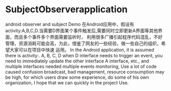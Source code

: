 # SubjectObserverapplication
android observer and subject Demo
    在Android应用中，假设有activity:A,B,C,D.当需要D界面某个事件触发后,需要同时立即更新A界面等其他界面，而且多个事件多个界面需要监听时，
利用很多广播引起程序代码混乱，不好管理，资源消耗可能会高，为此，借鉴了网友的一些经验，做一些自己的组织，希望大家可以在项目中快速
运用。
   In the Android application, it is assumed there is activity:. A, B, C, D when D interface needs to trigger an event, you need to immediately update the other interface A interface, etc., and multiple interfaces needed multiple events monitoring,
Use a lot of code caused confusion broadcast, bad management, resource consumption may be high, for which users draw some experience, do some of his own organization, I hope that we can quickly in the project
Use.

 
